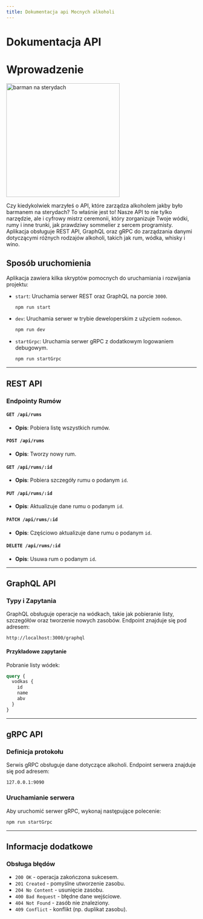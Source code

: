 ```yaml
---
title: Dokumentacja api Mocnych alkoholi
---
```

# Dokumentacja API

# Wprowadzenie
<img src="/img/brmn.jpg" alt="barman na sterydach" width="300"/>

Czy kiedykolwiek marzyłeś o API, które zarządza alkoholem jakby było barmanem na sterydach? To właśnie jest to! Nasze API to nie tylko narzędzie, ale i cyfrowy mistrz ceremonii, który zorganizuje Twoje wódki, rumy i inne trunki, jak prawdziwy sommelier z sercem programisty.
Aplikacja obsługuje REST API, GraphQL oraz gRPC do zarządzania danymi dotyczącymi różnych rodzajów alkoholi, takich jak rum, wódka, whisky i wino.

## Sposób uruchomienia

Aplikacja zawiera kilka skryptów pomocnych do uruchamiania i rozwijania projektu:

- `start`: Uruchamia serwer REST oraz GraphQL na porcie `3000`.
  ```bash
  npm run start
  ```

- `dev`: Uruchamia serwer w trybie deweloperskim z użyciem `nodemon`.
  ```bash
  npm run dev
  ```

- `startGrpc`: Uruchamia serwer gRPC z dodatkowym logowaniem debugowym.
  ```bash
  npm run startGrpc
  ```

---

## REST API

### Endpointy Rumów

#### `GET /api/rums`
- **Opis**: Pobiera listę wszystkich rumów.

#### `POST /api/rums`
- **Opis**: Tworzy nowy rum.

#### `GET /api/rums/:id`
- **Opis**: Pobiera szczegóły rumu o podanym `id`.

#### `PUT /api/rums/:id`
- **Opis**: Aktualizuje dane rumu o podanym `id`.

#### `PATCH /api/rums/:id`
- **Opis**: Częściowo aktualizuje dane rumu o podanym `id`.

#### `DELETE /api/rums/:id`
- **Opis**: Usuwa rum o podanym `id`.

---

## GraphQL API

### Typy i Zapytania
GraphQL obsługuje operacje na wódkach, takie jak pobieranie listy, szczegółów oraz tworzenie nowych zasobów. Endpoint znajduje się pod adresem:

`http://localhost:3000/graphql`

#### Przykładowe zapytanie

Pobranie listy wódek:
```graphql
query {
  vodkas {
    id
    name
    abv
  }
}
```

---

## gRPC API

### Definicja protokołu
Serwis gRPC obsługuje dane dotyczące alkoholi. Endpoint serwera znajduje się pod adresem:

`127.0.0.1:9090`

### Uruchamianie serwera
Aby uruchomić serwer gRPC, wykonaj następujące polecenie:
```bash
npm run startGrpc
```

---

## Informacje dodatkowe

### Obsługa błędów
- `200 OK` - operacja zakończona sukcesem.
- `201 Created` - pomyślne utworzenie zasobu.
- `204 No Content` - usunięcie zasobu.
- `400 Bad Request` - błędne dane wejściowe.
- `404 Not Found` - zasób nie znaleziony.
- `409 Conflict` - konflikt (np. duplikat zasobu).

